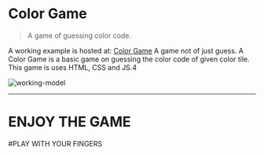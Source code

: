 # Color Game

> A game of guessing color code.

A working example is hosted at: [Color Game](https://hack-over-flow-assignment1.vercel.app/)
A game not of just guess.
A Color Game is a basic game on guessing the color code of given color tile. This game is uses HTML, CSS and JS.4

![working-model](./ezgif.com-gif-maker.gif)

---
# ENJOY THE GAME
#PLAY WITH YOUR FINGERS
